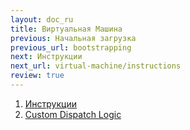 ```yaml
---
layout: doc_ru
title: Виртуальная Машина
previous: Начальная загрузка
previous_url: bootstrapping
next: Инструкции
next_url: virtual-machine/instructions
review: true
---
```


1. [Инструкции](/doc/ru/virtual-machine/instructions/)
1. [Custom Dispatch Logic](/doc/ru/virtual-machine/custom-dispatch-logic/)
